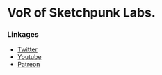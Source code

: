 # VoR of Sketchpunk Labs.

### Linkages
- [Twitter](https://twitter.com/SketchpunkLabs)
- [Youtube](https://www.youtube.com/c/sketchpunklabs)
- [Patreon](https://www.patreon.com/sketchpunk)
          
<!--
**sketchpunk/sketchpunk** is a ✨ _special_ ✨ repository because its `README.md` (this file) appears on your GitHub profile.

Here are some ideas to get you started:

- 🔭 I’m currently working on ...
- 🌱 I’m currently learning ...
- 👯 I’m looking to collaborate on ...
- 🤔 I’m looking for help with ...
- 💬 Ask me about ...
- 📫 How to reach me: ...
- 😄 Pronouns: ...
- ⚡ Fun fact: ...
-->
